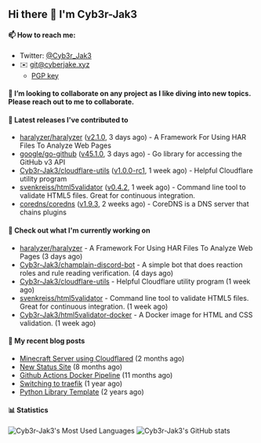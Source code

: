 ## Hi there 👋 I'm Cyb3r-Jak3

#### 📫 How to reach me:
  - Twitter: [@Cyb3r_Jak3](https://twitter.com/Cyb3r_Jak3)
  - ✉️ git@cyberjake.xyz
    - [PGP key](https://gist.githubusercontent.com/Cyb3r-Jak3/d1068b61b50239b171faf018a0269f67/raw/b876db002e6b0630795382c0b9134771ffa5fe3a/cyb3rjak3@pm.me.asc)


#### 👯 I’m looking to collaborate on any project as I like diving into new topics. Please reach out to me to collaborate.


#### 🔭 Latest releases I've contributed to

- [haralyzer/haralyzer](https://github.com/haralyzer/haralyzer) ([v2.1.0](https://github.com/haralyzer/haralyzer/releases/tag/v2.1.0), 3 days ago) - A Framework For Using HAR Files To Analyze Web Pages
- [google/go-github](https://github.com/google/go-github) ([v45.1.0](https://github.com/google/go-github/releases/tag/v45.1.0), 3 days ago) - Go library for accessing the GitHub v3 API
- [Cyb3r-Jak3/cloudflare-utils](https://github.com/Cyb3r-Jak3/cloudflare-utils) ([v1.0.0-rc1](https://github.com/Cyb3r-Jak3/cloudflare-utils/releases/tag/v1.0.0-rc1), 1 week ago) - Helpful Cloudflare utility program 
- [svenkreiss/html5validator](https://github.com/svenkreiss/html5validator) ([v0.4.2](https://github.com/svenkreiss/html5validator/releases/tag/v0.4.2), 1 week ago) - Command line tool to validate HTML5 files. Great for continuous integration.
- [coredns/coredns](https://github.com/coredns/coredns) ([v1.9.3](https://github.com/coredns/coredns/releases/tag/v1.9.3), 2 weeks ago) - CoreDNS is a DNS server that chains plugins

#### 👷 Check out what I'm currently working on

- [haralyzer/haralyzer](https://github.com/haralyzer/haralyzer) - A Framework For Using HAR Files To Analyze Web Pages (3 days ago)
- [Cyb3r-Jak3/champlain-discord-bot](https://github.com/Cyb3r-Jak3/champlain-discord-bot) - A simple bot that does reaction roles and rule reading verification.  (4 days ago)
- [Cyb3r-Jak3/cloudflare-utils](https://github.com/Cyb3r-Jak3/cloudflare-utils) - Helpful Cloudflare utility program  (1 week ago)
- [svenkreiss/html5validator](https://github.com/svenkreiss/html5validator) - Command line tool to validate HTML5 files. Great for continuous integration. (1 week ago)
- [Cyb3r-Jak3/html5validator-docker](https://github.com/Cyb3r-Jak3/html5validator-docker) - A Docker image for HTML and CSS validation.  (1 week ago)

#### 📜 My recent blog posts

- [Minecraft Server using Cloudflared](https://blog.cyberjake.xyz/Cloudflared-Minecraft/) (2 months ago)
- [New Status Site](https://blog.cyberjake.xyz/New-Status-Site/) (8 months ago)
- [Github Actions Docker Pipeline](https://blog.cyberjake.xyz/Github-Action-Docker/) (11 months ago)
- [Switching to traefik](https://blog.cyberjake.xyz/Traefik/) (1 year ago)
- [Python Library Template](https://blog.cyberjake.xyz/Python-Template/) (2 years ago)


#### 📊 Statistics
![Cyb3r-Jak3's Most Used Languages](https://github-readme-stats.vercel.app/api/top-langs/?username=Cyb3r-Jak3&theme=cobalt&hide=css,html,scss)
![Cyb3r-Jak3's GitHub stats](https://github-readme-stats.vercel.app/api?username=Cyb3r-Jak3&count_private=true&show_icons=true&theme=cobalt&line_height=40)
